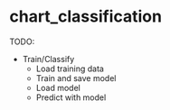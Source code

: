 # chart_classification


TODO:
* Train/Classify
  * Load training data
  * Train and save model
  * Load model
  * Predict with model
